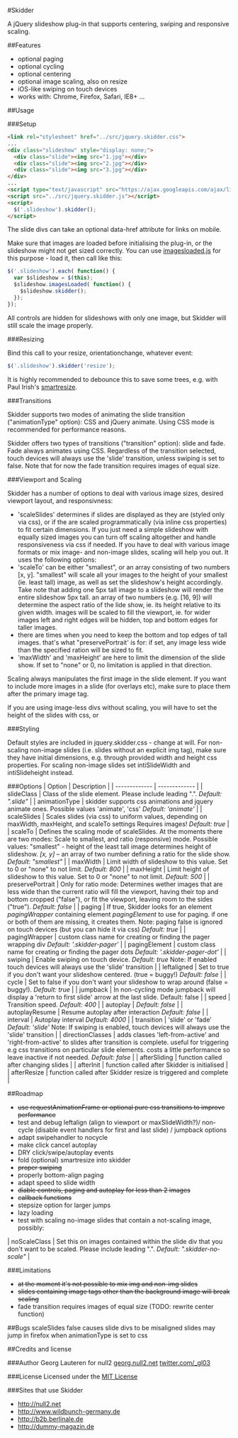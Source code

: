 #Skidder

A jQuery slideshow plug-in that supports centering, swiping and responsive scaling.

##Features
- optional paging
- optional cycling
- optional centering
- optional image scaling, also on resize
- iOS-like swiping on touch devices
- works with: Chrome, Firefox, Safari, IE8+ ...

##Usage

###Setup
```html
<link rel="stylesheet" href="../src/jquery.skidder.css">
...
<div class="slideshow" style="display: none;">
  <div class="slide"><img src="1.jpg"></div>
  <div class="slide"><img src="2.jpg"></div>
  <div class="slide"><img src="3.jpg"></div>
</div>
...
<script type="text/javascript" src="https://ajax.googleapis.com/ajax/libs/jquery/1.11.2/jquery.min.js"></script>
<script src="../src/jquery.skidder.js"></script>
<script>
  $('.slideshow').skidder();
</script>
```

The slide divs can take an optional data-href attribute for links on mobile.

Make sure that images are loaded before initialising the plug-in, or the slideshow might not get sized correctly. You can use [imagesloaded.js](https://github.com/desandro/imagesloaded) for this purpose - load it, then call like this:

```js
$('.slideshow').each( function() {
  var $slideshow = $(this);
  $slideshow.imagesLoaded( function() {
    $slideshow.skidder();
  });
});
```
All controls are hidden for slideshows with only one image, but Skidder will still scale the image properly.

###Resizing

Bind this call to your resize, orientationchange, whatever event:

```js
$('.slideshow').skidder('resize');
```

It is highly recommended to debounce this to save some trees, e.g. with Paul Irish's [smartresize](http://www.paulirish.com/2009/throttled-smartresize-jquery-event-handler/).

###Transitions 

Skidder supports two modes of animating the slide transition ("animationType" option): CSS and jQuery animate. Using CSS mode is recommended for performance reasons.

Skidder offers two types of transitions ("transition" option): slide and fade. Fade always animates using CSS. Regardless of the transition selected, touch devices will always use the 'slide' transition, unless swiping is set to false. Note that for now the fade transition requires images of equal size.

###Viewport and Scaling

Skidder has a number of options to deal with various image sizes, desired viewport layout, and responsivness:

- 'scaleSlides' determines if slides are displayed as they are (styled only via css), or if the are scaled programmatically (via inline css properties) to fit certain dimensions. If you just need a simple slideshow with equally sized images you can turn off scaling altogether and handle responsiveness via css if needed. If you have to deal with various image formats or mix image- and non-image slides, scaling will help you out. It uses the following options:
- 'scaleTo' can be either "smallest", or an array consisting of two numbers [x, y]. "smallest" will scale all your images to the height of your smallest (ie. least tall) image, as well as set the slideshow's height accordingly. Take note that adding one 5px tall image to a slideshow will render the entire slideshow 5px tall. an array of two numbers (e.g. [16, 9]) will determine the aspect ratio of the lide show, ie. its height relative to its given width. images will be scaled to fill the viewport, ie. for wider images left and right edges will be hidden, top and bottom edges for taller images.   
-  there are times when you need to keep the bottom and top edges of tall images. that's what "preservePortrait' is for: if set, any image less wide than the specified ration will be sized to fit. 
- 'maxWidth' and 'maxHeight' are here to limit the dimension of the slide show. If set to "none" or 0, no limitation is applied in that direction.

Scaling always manipulates the first image in the slide element. If you want to include more images in a slide (for overlays etc), make sure to place them after the primary image tag.  

If you are using image-less divs without scaling, you will have to set the height of the slides with css, or 

###Styling

Default styles are included in jquery.skidder.css - change at will.
For non-scaling non-image slides (i.e. slides without an explicit img tag), make sure they have initial dimensions, e.g. through provided width and height css properties. For scaling non-image slides set intiSlideWidth and intiSlideheight instead.


###Options
| Option          | Description   |
| ------------- | ------------- |
| slideClass      | Class of the slide element. Please include leading ".". _Default: ".slide"_     |
| animationType   | skidder supports css animations and jquery animate ones. Possible values 'animate', 'css'  _Default: 'animate'_     |
| scaleSlides     | Scales slides (via css) to uniform values, depending on maxWidth, maxHeight, and scaleTo settings  Requires images! _Default: true_     |
| scaleTo         | Defines the scaling mode of scaleSlides. At the moments there are two modes: Scale to smallest, and ratio (responsive) mode. Possible values: "smallest" - height of the least tall image determines height of slideshow. _[x, y]_ – an array of two number defining a ratio for the slide show. _Default: "smallest"_ |
| maxWidth        | Limit width of slideshow to this value. Set to 0 or "none" to not limit. _Default: 800_   |
| maxHeight       | Limit height of slideshow to this value. Set to 0 or "none" to not limit. _Default: 500_    |
| preservePortrait | Only for ratio mode: Determines wether images that are less wide than the current ratio will fill the viewport, having their top and bottom cropped ("false"), or fit the viewport, leaving room to the sides ("true"). _Default: false_  |
| paging          | If true, Skidder looks for an element _pagingWrapper_ containing element _pagingElement_ to use for paging. if one or both of them are missing, it creates them. Note: paging false is ignored on touch devices (but you can hide it via css) _Default: true_  |
| pagingWrapper   | custom class name for creating or finding the pager wrapping div _Default: '.skidder-pager'_     |
| pagingElement   | custom class name for creating or finding the pager dots _Default: '.skidder-pager-dot'_     |
| swiping         | Enable swiping on touch device. _Default: true_ Note: If enabled touch devices will always use the 'slide' transition  |
| leftaligned     | Set to true if you don't want your slideshow centered. (true = buggy!) _Default: false_    |
| cycle           | Set to false if you don't want your slideshow to wrap around (false = buggy!). _Default: true_    |
| jumpback        | In non-cycling mode jumpback will display a 'return to first slide' arrow at the last slide. Default: false    |
| speed           | Transition speed. _Default: 400_    |
| autoplay        | _Default: false_    |
| autoplayResume  | Resume autoplay after interaction  _Default: false_  |
| interval        | Autoplay interval _Default: 4000_    |
| transition      | 'slide' or 'fade' _Default: 'slide'_ Note: If swiping is enabled, touch devices will always use the 'slide' transition   |
| directionClasses | adds classes 'left-from-active' and 'right-from-active' to slides after transition is complete. useful for triggering e.g css transitions on particular slide elements. costs a little performance so leave inactive if not needed. _Default: false_     |
| afterSliding    | function called after changing slides    |
| afterInit       | function called after Skidder is initialised    |
| afterResize     | function called after Skidder resize is triggered and complete   |



##Roadmap
- ~~use requestAnimationFrame or optional pure css transitions to improve performance~~
- test and debug leftalign (align to viewport or maxSlideWidth?)/ non-cycle (disable event handlers for first and last slide) / jumpback options
- adapt swipehandler to nocycle
- make click cancel autoplay
- DRY click/swipe/autoplay events
- fold (optional) smartresize into skidder
- ~~proper swiping~~
- properly bottom-align paging
- adapt speed to slide width
- ~~diable controls, paging and autoplay for less than 2 images~~
- ~~callback functions~~
- stepsize option for larger jumps 
- lazy loading
- test with scaling no-image slides that contain a not-scaling image, possibly:

| noScaleClass    | Set this on images contained within the slide div that you don't want to be scaled. Please include leading ".". _Default: ".skidder-no-scale"_     |


###Limitations
- ~~at the moment it's not possible to mix img and non-img slides~~
- ~~slides containing image tags other than the background image will break scaling~~ 
- fade transition requires images of equal size (TODO: rewrite center function)

##Bugs
scaleSlides false causes slide divs to be misaligned
slides may jump in firefox when animationType is set to css
 
##Credits and license

###Author
Georg Lauteren for null2
[georg.null2.net](http://georg.null2.net)
[twitter.com/_gl03](http://twitter.com/_gl03)

###License
Licensed under the [MIT License](http://opensource.org/licenses/MIT)

###Sites that use Skidder

- http://null2.net
- http://www.wildbunch-germany.de
- http://b2b.berlinale.de
- http://dummy-magazin.de
